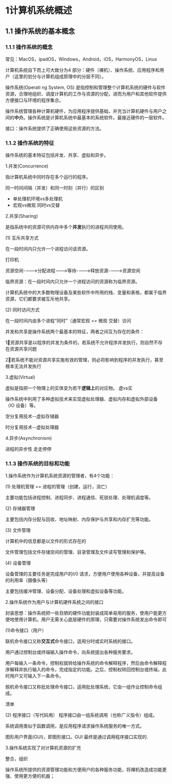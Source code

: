# 1计算机系统概述

## 1.1 操作系统的基本概念

### 1.1.1 操作系统的概念

常见：MacOS，ipadOS，Windows，Android，iOS，HarmonyOS，Linux

计算机系统自下而上可大致分为4 部分：硬件（裸机）、操作系统、应用程序和用户（这里的划分与计算机组成原理中的分层不同）。

操作系统(Operati ng System, OS) 是指控制和管理整个计算机系统的硬件与软件资源，合理地组织、调度计算机的工作与资源的分配，进而为用户和其他软件提供方便接口与环境的程序集合。

操作系统管理各种计算机硬件，为应用程序提供基础，并充当计算机硬件与用户之间的**中介**。操作系统是计算机系统中最基本的系统软件。最接近硬件的一层软件。

接口：操作系统提供了正确使用这些资源的方法。

### 1.1.2 操作系统的特征

操作系统的基本特征包括并发、共享、虚拟和异步。

1.并发(Concurrence)

指计算机系统中同时存在多个运行的程序。

同一时间间隔（并发）和同一时刻（并行）的区别         

- 单处理机环境vs多处理机
- 宏观vs微观	同时vs交替

2.共享(Sharing)

是指系统中的资源可供内存中多个**并发**执行的进程共同使用。

(1) 互斥共享方式

在一段时间内只允许一个进程访问该资源。

打印机

资源空闲---->分配进程--->等待---->释放资源---->资源空闲

临界资源：在一段时间内只允许一个进程访问的资源称为临界资源。

计算机系统中的大多数物理设备及某些软件中所用的栈、变量和表格，都属于临界资源，它们都要求被互斥地共享。

(2) 同时访问方式

在一段时间内由多个进程“同时”（通常宏观 == 微观 交替）访问



并发和共享是操作系统两个最基本的特征，两者之间互为存在的条件： 

1⃣️资源共享是以程序的并发为条件的，若系统不允许程序并发执行，则自然不存在资源共享问题

2⃣️若系统不能对资源共享实施有效的管理，则必将影响到程序的并发执行，甚至根本无法并发执行

3.虚拟(Virtual)

虚拟是指把一个物理上的实体变为若干**逻辑上**的对应物。 虚vs实

操作系统中利用了多种虚拟技术来实现虚拟处理器、虚拟内存和虚拟外部设备（IO 设备）等。

空分复用技术--虚拟存储器

时分复用技术--虚拟处理器

4.异步(Asynchronism)

进程的异步性 走走停停

### 1.1.3 操作系统的目标和功能

1.操作系统作为计算机系统资源的管理者，有4个功能：

(1) 处理机管理 == 进程的管理（创建，运行，消亡）

主要功能包括进程控制、进程同步、进程通信、死锁处理、处理机调度等。

(2) 存储器管理

主要包括内存分配与回收、地址映射、内存保护与共享和内存扩充等功能。

(3) 文件管理

计算机中的信息都是以文件的形式存在的

文件管理包括文件存储空间的管理、目录管理及文件读写管理和保护等。

(4) 设备管理

设备管理的主要任务是完成用户的I/0 请求，方便用户使用各种设备，并提高设备的利用率（摄像头等）

主要包括缓冲管理、设备分配、设备处理和虚拟设备等功能。



2.操作系统作为用户与计算机硬件系统之间的接口

封装思想：操作系统把一些丑陋的硬件功能封装成简单易用的服务，使用户能更方 便地使用计算机，用户无需关心底层硬件的原理，只需要对操作系统发出命令即可

(1)命令接口（用户）

联机命令接口又称**交互式**命令接口，适用分时或实时系统的接口。

用户通过控制台或终端输入操作命令，向系统提出各种服务要求。

用户每输入一条命令，控制权就转给操作系统的命令解释程序，然后由命令解释程序解释并执行输入的命令，完成指定的功能。之后，控制权转回控制台或终端，此时用户又可输入下一条命令。



脱机命令接口又称批处理命令接口，适用批处理系统，它由一组作业控制命令组成。

清单

(2) 程序接口（写代码用）
程序接口由一组系统调用（也称广义指令）组成。

系统调用类似于函数调用，是应用程序请求操作系统服务的唯一方式。

图形用户界面(GUI)，即图形接口。GUI 最终是通过调用程序接口实现的.



3.操作系统实现了对计算机资源的扩充

整合，组织

操作系统所提供的资源管理功能和方便用户的各种服务功能，将裸机改造成功能更强、使用更方便的机器；
